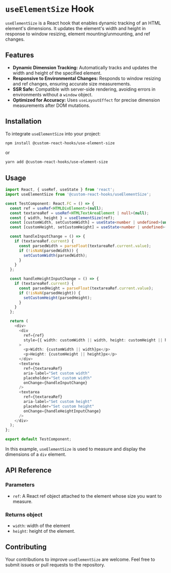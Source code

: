 # `useElementSize` Hook

`useElementSize` is a React hook that enables dynamic tracking of an HTML element's dimensions. It updates the element's width and height in response to window resizing, element mounting/unmounting, and ref changes.

## Features

- **Dynamic Dimension Tracking:** Automatically tracks and updates the width and height of the specified element.
- **Responsive to Environmental Changes:** Responds to window resizing and ref changes, ensuring accurate size measurements.
- **SSR Safe:** Compatible with server-side rendering, avoiding errors in environments without a `window` object.
- **Optimized for Accuracy:** Uses `useLayoutEffect` for precise dimension measurements after DOM mutations.

## Installation

To integrate `useElementSize` into your project:

```bash
npm install @custom-react-hooks/use-element-size
```

or

```bash
yarn add @custom-react-hooks/use-element-size
```

## Usage

```typescript
import React, { useRef, useState } from 'react';
import useElementSize from '@custom-react-hooks/useElementSize';

const TestComponent: React.FC = () => {
  const ref = useRef<HTMLDivElement>(null);
  const textareaRef = useRef<HTMLTextAreaElement | null>(null);
  const { width, height } = useElementSize(ref);
  const [customWidth, setCustomWidth] = useState<number | undefined>(undefined);
  const [customHeight, setCustomHeight] = useState<number | undefined>(undefined);

  const handleInputChange = () => {
    if (textareaRef.current) {
      const parsedWidth = parseFloat(textareaRef.current.value);
      if (!isNaN(parsedWidth)) {
        setCustomWidth(parsedWidth);
      }
    }
  };

  const handleHeightInputChange = () => {
    if (textareaRef.current) {
      const parsedHeight = parseFloat(textareaRef.current.value);
      if (!isNaN(parsedHeight)) {
        setCustomHeight(parsedHeight);
      }
    }
  };

  return (
    <div>
      <div
        ref={ref}
        style={{ width: customWidth || width, height: customHeight || height }}
      >
        <p>Width: {customWidth || width}px</p>
        <p>Height: {customHeight || height}px</p>
      </div>
      <textarea
        ref={textareaRef}
        aria-label="Set custom width"
        placeholder="Set custom width"
        onChange={handleInputChange}
      />
      <textarea
        ref={textareaRef}
        aria-label="Set custom height"
        placeholder="Set custom height"
        onChange={handleHeightInputChange}
      />
    </div>
  );
};

export default TestComponent;
```

In this example, `useElementSize` is used to measure and display the dimensions of a `div` element.

## API Reference

### Parameters

- `ref`: A React ref object attached to the element whose size you want to measure.

### Returns object

- `width`: width of the element
- `height`: height of the element.

## Contributing

Your contributions to improve `useElementSize` are welcome. Feel free to submit issues or pull requests to the repository.